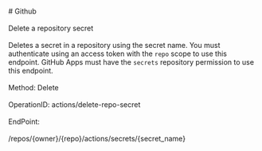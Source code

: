 <br>#     Github</br>
<br>Delete a repository secret</br>
<br>Deletes a secret in a repository using the secret name. You must authenticate using an access token with the `repo` scope to use this endpoint. GitHub Apps must have the `secrets` repository permission to use this endpoint.</br>
<br>Method: Delete</br>
<br>OperationID: actions/delete-repo-secret</br>
<br>EndPoint:</br>
<br>/repos/{owner}/{repo}/actions/secrets/{secret_name}</br>
